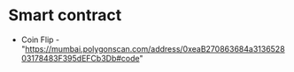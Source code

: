 # Smart contract

- Coin Flip - "https://mumbai.polygonscan.com/address/0xeaB270863684a313652803178483F395dEFCb3Db#code" 
